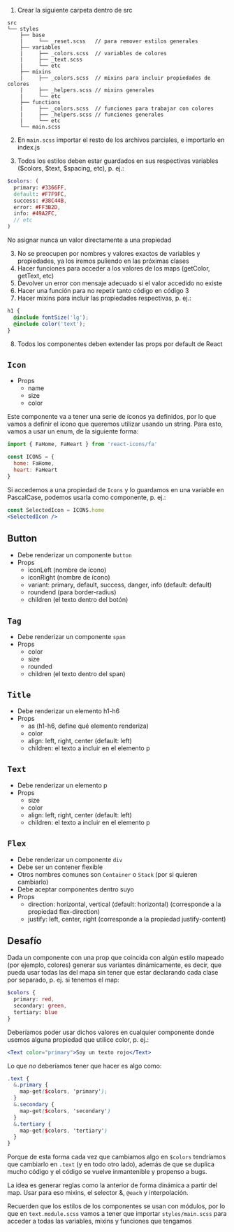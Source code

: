 
1. Crear la siguiente carpeta dentro de src

```
src
└── styles
    ├── base
    |     └── _reset.scss   // para remover estilos generales
    ├── variables
    |     ├── _colors.scss  // variables de colores
    |     ├── _text.scss
    |     └── etc
    ├── mixins
    |     ├── _colors.scss  // mixins para incluir propiedades de colores
    |     ├── _helpers.scss // mixins generales
    |     └── etc
    ├── functions
    |     ├── _colors.scss  // funciones para trabajar con colores
    |     ├── _helpers.scss // funciones generales
    |     └── etc 
    └── main.scss 
```

2. En `main.scss` importar el resto de los archivos parciales, e importarlo en index.js

3. Todos los estilos deben estar guardados en sus respectivas variables ($colors, $text, $spacing, etc), p. ej.:

```scss
$colors: (
  primary: #3366FF,
  default: #F7F9FC,
  success: #38C44B,
  error: #FF3B2D,
  info: #49A2FC,
  // etc
)
```

No asignar nunca un valor directamente a una propiedad

3. No se preocupen por nombres y valores exactos de variables y propiedades, ya los iremos puliendo en las próximas clases
4. Hacer funciones para acceder a los valores de los maps (getColor, getText, etc)
5. Devolver un error con mensaje adecuado si el valor accedido no existe
6. Hacer una función para no repetir tanto código en código 3
7. Hacer mixins para incluir las propiedades respectivas, p. ej.:

```scss
h1 {
  @include fontSize('lg');
  @include color('text');
}
```

8. Todos los componentes deben extender las props por default de React

## `Icon`

- Props
  - name
  - size
  - color

Este componente va a tener una serie de íconos ya definidos, por lo que vamos a definir el ícono que queremos utilizar usando un string. Para esto, vamos a usar un enum, de la siguiente forma:

```jsx
import { FaHome, FaHeart } from 'react-icons/fa'

const ICONS = {
  home: FaHome,
  heart: FaHeart
}
```

Si accedemos a una propiedad de `Icons` y lo guardamos en una variable en PascalCase, podemos usarla como componente, p. ej.:

```jsx
const SelectedIcon = ICONS.home
<SelectedIcon />
```

## Button

- Debe renderizar un componente `button`
- Props
  - iconLeft (nombre de ícono)
  - iconRight (nombre de ícono)
  - variant: primary, default, success, danger, info (default: default)
  - roundend (para border-radius)
  - children (el texto dentro del botón)

## `Tag`

- Debe renderizar un componente `span`
- Props
  - color
  - size
  - rounded
  - children (el texto dentro del span)

## `Title`

- Debe renderizar un elemento h1-h6
- Props
  - as (h1-h6, define qué elemento renderiza)
  - color
  - align: left, right, center (default: left)
  - children: el texto a incluir en el elemento p 

## `Text`

- Debe renderizar un elemento p
- Props
  - size
  - color
  - align: left, right, center (default: left)
  - children: el texto a incluir en el elemento p 

## `Flex`

- Debe renderizar un componente `div`
- Debe ser un contener flexible
- Otros nombres comunes son `Container` o `Stack` (por si quieren cambiarlo)
- Debe aceptar componentes dentro suyo
- Props
  - direction: horizontal, vertical (default: horizontal) (corresponde a la propiedad flex-direction)
  - justify: left, center, right (corresponde a la propiedad justify-content)
  
## Desafío

Dada un componente con una prop que coincida con algún estilo mapeado (por ejemplo, colores) generar sus variantes dinámicamente, es decir, que pueda usar todas las del mapa sin tener que estar declarando cada clase por separado, p. ej. si tenemos el map:

```scss
$colors {
  primary: red,
  secondary: green,
  tertiary: blue
}
```

Deberíamos poder usar dichos valores en cualquier componente donde usemos alguna propiedad que utilice color, p. ej.:

```jsx
<Text color="primary">Soy un texto rojo</Text>
```

Lo que *no* deberíamos tener que hacer es algo como:

```scss
.text {
  &.primary {
    map-get($colors, 'primary');
  }
  &.secondary {
    map-get($colors, 'secondary')
  }
  &.tertiary {
    map-get($colors, 'tertiary')
  }
}
```

Porque de esta forma cada vez que cambiamos algo en `$colors` tendríamos que cambiarlo en `.text` (y en todo otro lado), además de que se duplica mucho código y el código se vuelve inmantenible y propenso a bugs.

La idea es generar reglas como la anterior de forma dinámica a partir del map. Usar para eso mixins, el selector &, `@each` y interpolación. 

Recuerden que los estilos de los componentes se usan con módulos, por lo que en `text.module.scss` vamos a tener que importar `styles/main.scss` para acceder a todas las variables, mixins y funciones que tengamos
